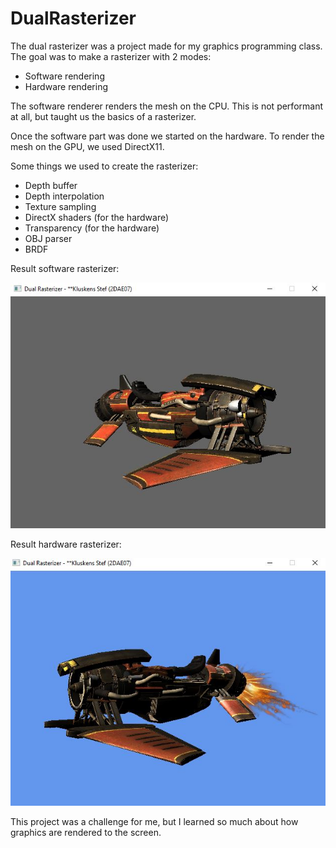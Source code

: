 # DualRasterizer

The dual rasterizer was a project made for my graphics programming class. The goal was to make a rasterizer with 2 modes:
* Software rendering
* Hardware rendering

The software renderer renders the mesh on the CPU. This is not performant at all, but taught us the basics of a rasterizer.

Once the software part was done we started on the hardware. To render the mesh on the GPU, we used DirectX11.

Some things we used to create the rasterizer:
* Depth buffer
* Depth interpolation
* Texture sampling
* DirectX shaders (for the hardware)
* Transparency (for the hardware)
* OBJ parser
* BRDF

Result software rasterizer:

![alt text](https://github.com/SK2311/DualRasterizer/blob/main/DualRasterizer_Software.JPG)

Result hardware rasterizer:

![alt text](https://github.com/SK2311/DualRasterizer/blob/main/DualRasterizer_DirectX.JPG)

This project was a challenge for me, but I learned so much about how graphics are rendered to the screen.
